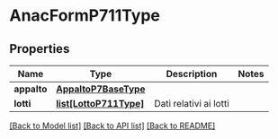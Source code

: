 # AnacFormP711Type

## Properties
Name | Type | Description | Notes
------------ | ------------- | ------------- | -------------
**appalto** | [**AppaltoP7BaseType**](AppaltoP7BaseType.md) |  | 
**lotti** | [**list[LottoP711Type]**](LottoP711Type.md) | Dati relativi ai lotti | 

[[Back to Model list]](../README.md#documentation-for-models) [[Back to API list]](../README.md#documentation-for-api-endpoints) [[Back to README]](../README.md)


